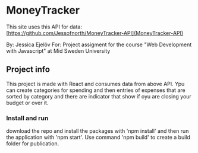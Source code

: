 # MoneyTracker

This site uses this API for data: [https://github.com/Jessofnorth/MoneyTracker-API](MoneyTracker-API)

 By: Jessica Ejelöv For: Project assigment for the course "Web Development with Javascript" at Mid Sweden University
 
 ## Project info 
 This project is made with React and consumes data from above API. 
 Ypu can create categories for spending and then entries of expenses that are sorted by category and there are indicator that show if oyu are closing your budget or over it.  

### Install and run
download the repo and install the packages with 'npm install' and then run the application with 'npm start'. Use command 'npm build' to create a build folder for publication. 


